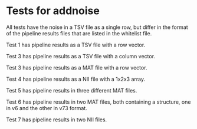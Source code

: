 # Tests for addnoise

All tests have the noise in a TSV file as a single row, but differ in the format of the pipeline results files that are listed in the whitelist file.

Test 1 has pipeline results as a TSV file with a row vector.

Test 3 has pipeline results as a TSV file with a column vector.

Test 3 has pipeline results as a MAT file with a row vector.

Test 4 has pipeline results as a NII file with a 1x2x3 array.

Test 5 has pipeline results in three different MAT files.

Test 6 has pipeline results in two MAT files, both containing a structure, one in v6 and the other in v73 format.

Test 7 has pipeline results in two NII files.
